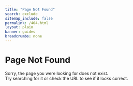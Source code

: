 ```yaml
---
title: "Page Not Found"
search: exclude
sitemap_include: false
permalink: /404.html
layout: plain
banner: guides
breadcrumbs: none
---
```


<h1 class="docs__title">Page Not Found</h1>
Sorry, the page you were looking for does not exist.<br>
Try searching for it or check the URL to see if it looks correct.

<div class="error-image">
    <img src="{{ site.url }}/images/404.png" alt=""/>
</div>
